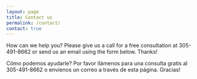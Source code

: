 ```yaml
---
layout: page
title: Contact us
permalink: /contact/
contact: true
---
```


How can we help you? Please give us a call for a free consultation at 305-491-8662 or send us an email using the form below. Thanks!

Cómo podemos ayudarle? Por favor llámenos para una consulta gratis al 305-491-8662 o envíenos un correo a través de esta página. Gracias!
